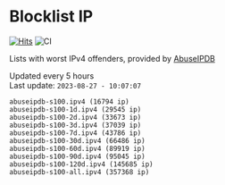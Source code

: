 # Blocklist IP

[![Hits](https://hits.seeyoufarm.com/api/count/incr/badge.svg?url=https%3A%2F%2Fgithub.com%2Fborestad%2Fblocklist-ip%2F&count_bg=%2379C83D&title_bg=%23555555&icon=&icon_color=%23E7E7E7&title=hits&edge_flat=false)](https://hits.seeyoufarm.com)  ![CI](https://img.shields.io/github/workflow/status/borestad/blocklist-ip/CI?style=flat-square)

Lists with worst IPv4 offenders, provided by [AbuseIPDB](https://www.abuseipdb.com/)

<!-- FOOTER-PLACEHOLDER -->
Updated every 5 hours<br>
Last update: `2023-08-27 - 10:07:07`
```
abuseipdb-s100.ipv4 (16794 ip)
abuseipdb-s100-1d.ipv4 (29545 ip)
abuseipdb-s100-2d.ipv4 (33673 ip)
abuseipdb-s100-3d.ipv4 (37039 ip)
abuseipdb-s100-7d.ipv4 (43786 ip)
abuseipdb-s100-30d.ipv4 (66486 ip)
abuseipdb-s100-60d.ipv4 (89919 ip)
abuseipdb-s100-90d.ipv4 (95045 ip)
abuseipdb-s100-120d.ipv4 (145685 ip)
abuseipdb-s100-all.ipv4 (357368 ip)
```
